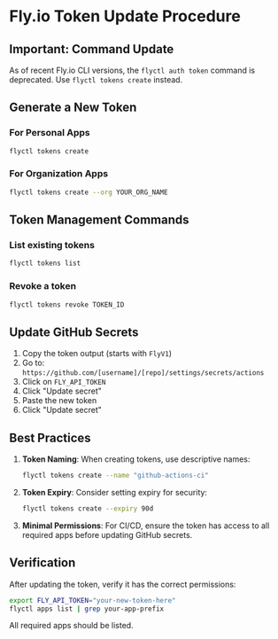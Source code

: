 # Fly.io Token Update Procedure

## Important: Command Update
As of recent Fly.io CLI versions, the `flyctl auth token` command is deprecated. Use `flyctl tokens create` instead.

## Generate a New Token

### For Personal Apps
```bash
flyctl tokens create
```

### For Organization Apps
```bash
flyctl tokens create --org YOUR_ORG_NAME
```

## Token Management Commands

### List existing tokens
```bash
flyctl tokens list
```

### Revoke a token
```bash
flyctl tokens revoke TOKEN_ID
```

## Update GitHub Secrets

1. Copy the token output (starts with `FlyV1`)
2. Go to: `https://github.com/[username]/[repo]/settings/secrets/actions`
3. Click on `FLY_API_TOKEN`
4. Click "Update secret"
5. Paste the new token
6. Click "Update secret"

## Best Practices

1. **Token Naming**: When creating tokens, use descriptive names:
   ```bash
   flyctl tokens create --name "github-actions-ci"
   ```

2. **Token Expiry**: Consider setting expiry for security:
   ```bash
   flyctl tokens create --expiry 90d
   ```

3. **Minimal Permissions**: For CI/CD, ensure the token has access to all required apps before updating GitHub secrets.

## Verification

After updating the token, verify it has the correct permissions:

```bash
export FLY_API_TOKEN="your-new-token-here"
flyctl apps list | grep your-app-prefix
```

All required apps should be listed.